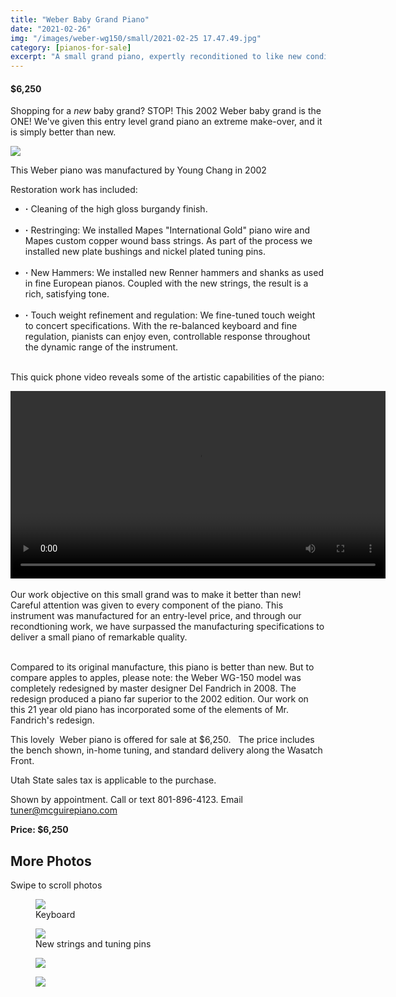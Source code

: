 ```yaml
---
title: "Weber Baby Grand Piano"
date: "2021-02-26"
img: "/images/weber-wg150/small/2021-02-25 17.47.49.jpg"
category: [pianos-for-sale]
excerpt: "A small grand piano, expertly reconditioned to like new condition."
---
```

<div>
  <div itemtype="http://schema.org/Product" itemscope>
    <meta itemprop="sku" content="weber-wg150" />
    <meta itemprop="name" content="Weber 5 foot baby grand piano" />
    <link itemprop="image" href="https://mcguirepiano.com/images/medium/missing-Grand.jpg" />
    <link itemprop="image" href="https://mcguirepiano.com/images/weber-wg150/DSC00653.jpg" />
    <meta itemprop="description" content="Weber WG-150 grand piano rebuilt by McGuire Piano" />
    <div itemprop="brand" itemtype="http://schema.org/Brand" itemscope>
      <meta itemprop="name" content="Weber" />
    </div>
    <div itemprop="offers" itemtype="http://schema.org/Offer" itemscope>
      <link itemprop="url" href="https://mcguirepiano.com/blog/weber-baby-grand-piano-for-sale" />
      <meta itemprop="itemCondition" content="https://schema.org/UsedCondition" />
      <meta itemprop="availability" content="https://schema.org/InStock" />
      <meta itemprop="price" content="5500.00" />
      <meta itemprop="priceCurrency" content="USD" />
      <meta itemprop="priceValidUntil" content="2021-11-20" />
    </div>
  </div>
</div>


#### $6,250

Shopping for a *new* baby grand?  STOP! This 2002 Weber baby grand is the ONE!  We've given this entry level grand piano an extreme make-over, and it is simply better than new.  

![](/images/weber-wg150/resized/2021-02-25%2017.47.49.resized.jpg)<BR>

This Weber piano was manufactured by Young Chang in 2002

Restoration work has included:
- <B>&middot;</b> Cleaning of the high gloss burgandy finish.<BR/><BR/>
- <B>&middot;</b> Restringing: We installed Mapes "International Gold" piano wire and Mapes custom copper wound bass strings. As part of the process we installed new plate bushings and nickel plated tuning pins.<BR/><BR/>
- <B>&middot;</b> New Hammers: We installed new Renner hammers and shanks as used in fine European pianos.  Coupled with the new strings, the result is a rich, satisfying tone.<BR/><BR/>
- <B>&middot;</b> Touch weight refinement and regulation: We fine-tuned touch weight to concert specifications. With the re-balanced keyboard and fine regulation, pianists can enjoy even, controllable response throughout the dynamic range of the instrument.<BR/><BR/>

This quick phone video reveals some of the artistic capabilities of the piano:

<video  width="600"  controls>
  <source src="/videos/Weber-WG150-condensed-2.mp4" type="video/mp4">
  Your browser does not support the video tag.
</video><BR/>

<BR/>
Our work objective on this small grand was to make it better than new! Careful attention was given to every component of the piano.  This instrument was manufactured for an entry-level price, and through our recondtioning work, we have surpassed the manufacturing specifications to deliver a small piano of remarkable quality.  
<BR/><BR/>

Compared to its original manufacture, this piano is better than new.  But to compare apples to apples, please note: the Weber WG-150 model was completely redesigned by master designer Del Fandrich in 2008.   The redesign produced a piano far superior to the 2002 edition.  Our work on this 21 year old piano has incorporated some of the elements of Mr. Fandrich's redesign.

This lovely  Weber piano is offered for sale at $6,250.   The price includes the bench shown, in-home tuning, and standard delivery along the Wasatch Front.   

Utah State sales tax is applicable to the purchase.

Shown by appointment. Call or text 801-896-4123. Email tuner@mcguirepiano.com


**Price: $6,250**

## More Photos


<client-only>
  <div style="max-width: 800px;">
    Swipe to scroll photos
    <carousel :per-page="1" :mouse-drag="true" :autoplay="true" :autoplay-timeout="7000" :speed="500" :loop="true" :pagination-enabled="true" :autoplay-hover-pause="false" >
      <slide>
        <figure><img src='/images/weber-wg150/resized/2021-02-25 17.44.00.resized.jpg'>
        <figcaption>Keyboard</figcaption>
        </figure>
      </slide>
      <slide>
        <figure><img src='/images/weber-wg150/resized/2021-02-25 17.44.17.resized.jpg'>
        <figcaption>New strings and tuning pins</figcaption>
        </figure>
      </slide>
      <slide>
        <figure><img src='/images/weber-wg150/resized/2021-02-25 17.47.49.resized.jpg'>
        <figcaption></figcaption>
        </figure>
      </slide>
      <slide>
        <figure><img src='/images/weber-wg150/resized/2021-02-25 18.18.41.resized.jpg'>
        <figcaption></figcaption>
        </figure>
      </slide>
    </carousel>
    </div>
</client-only>
